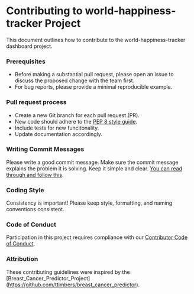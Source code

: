 # Contributing to world-happiness-tracker Project

This document outlines how to contribute to the world-happiness-tracker dashboard project.

### Prerequisites

- Before making a substantial pull request, please open an issue to discuss the proposed change with the team first.
- For bug reports, please provide a minimal reproducible example.

### Pull request process

- Create a new Git branch for each pull request (PR).
- New code should adhere to the [PEP 8 style guide](https://www.python.org/dev/peps/pep-0008/).
- Include tests for new funcitonality.
- Update documentation accordingly.

### Writing Commit Messages

Please write a good commit message. Make sure the commit message explains the problem it is solving. Keep it simple and clear. [You can read through and follow this](https://chris.beams.io/posts/git-commit/).

### Coding Style

Consistency is important! Please keep style, formatting, and naming conventions consistent. 

### Code of Conduct

Participation in this project requires compliance with our [Contributor Code of Conduct](CODE_OF_CONDUCT.md).

### Attribution

These contributing guidelines were inspired by the [Breast_Cancer_Predictor_Project]
(https://github.com/ttimbers/breast_cancer_predictor).
